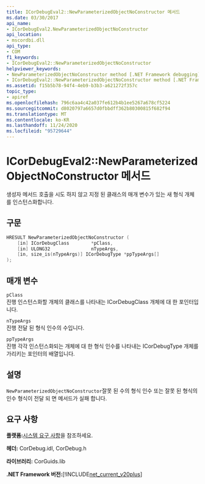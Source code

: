 ```yaml
---
title: ICorDebugEval2::NewParameterizedObjectNoConstructor 메서드
ms.date: 03/30/2017
api_name:
- ICorDebugEval2.NewParameterizedObjectNoConstructor
api_location:
- mscordbi.dll
api_type:
- COM
f1_keywords:
- ICorDebugEval2::NewParameterizedObjectNoConstructor
helpviewer_keywords:
- NewParameterizedObjectNoConstructor method [.NET Framework debugging]
- ICorDebugEval2::NewParameterizedObjectNoConstructor method [.NET Framework debugging]
ms.assetid: f15b5b78-94f4-4eb9-b3b3-a621272f357c
topic_type:
- apiref
ms.openlocfilehash: 796c6aa4c42a037fe612b4b1ee5267a678cf5224
ms.sourcegitcommit: d8020797a6657d0fbbdff362b80300815f682f94
ms.translationtype: MT
ms.contentlocale: ko-KR
ms.lasthandoff: 11/24/2020
ms.locfileid: "95729644"
---
```

# <a name="icordebugeval2newparameterizedobjectnoconstructor-method"></a>ICorDebugEval2::NewParameterizedObjectNoConstructor 메서드

생성자 메서드 호출을 시도 하지 않고 지정 된 클래스의 매개 변수가 있는 새 형식 개체를 인스턴스화합니다.  
  
## <a name="syntax"></a>구문  
  
```cpp  
HRESULT NewParameterizedObjectNoConstructor (  
    [in] ICorDebugClass        *pClass,  
    [in] ULONG32               nTypeArgs,  
    [in, size_is(nTypeArgs)] ICorDebugType *ppTypeArgs[]  
);  
```  
  
## <a name="parameters"></a>매개 변수  

 `pClass`  
 진행 인스턴스화할 개체의 클래스를 나타내는 ICorDebugClass 개체에 대 한 포인터입니다.  
  
 `nTypeArgs`  
 진행 전달 된 형식 인수의 수입니다.  
  
 `ppTypeArgs`  
 진행 각각 인스턴스화되는 개체에 대 한 형식 인수를 나타내는 ICorDebugType 개체를 가리키는 포인터의 배열입니다.  
  
## <a name="remarks"></a>설명  

 `NewParameterizedObjectNoConstructor`잘못 된 수의 형식 인수 또는 잘못 된 형식의 인수 형식이 전달 되 면 메서드가 실패 합니다.  
  
## <a name="requirements"></a>요구 사항  

 **플랫폼:**[시스템 요구 사항](../../get-started/system-requirements.md)을 참조하세요.  
  
 **헤더:** CorDebug.idl, CorDebug.h  
  
 **라이브러리:** CorGuids.lib  
  
 **.NET Framework 버전:**[!INCLUDE[net_current_v20plus](../../../../includes/net-current-v20plus-md.md)]
